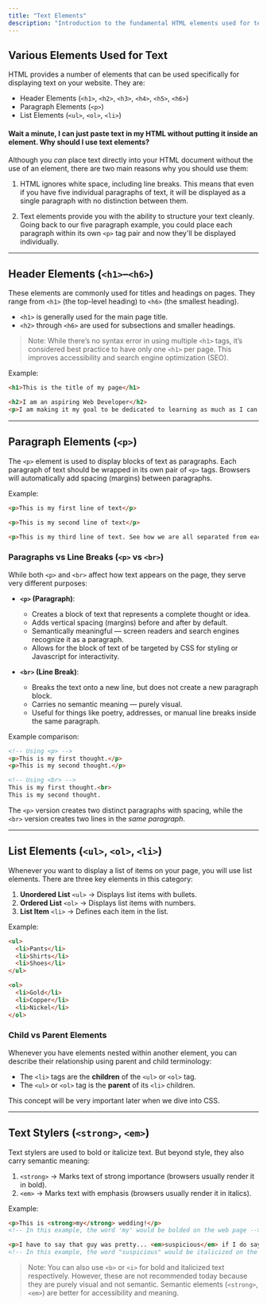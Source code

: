 ```yaml
---
title: "Text Elements"
description: "Introduction to the fundamental HTML elements used for text"
---
```


## Various Elements Used for Text

HTML provides a number of elements that can be used specifically for displaying text on your website. They are:
- Header Elements (`<h1>`, `<h2>`, `<h3>`, `<h4>`, `<h5>`, `<h6>`)
- Paragraph Elements (`<p>`)
- List Elements (`<ul>`, `<ol>`, `<li>`)

#### Wait a minute, I can just paste text in my HTML without putting it inside an element. Why should I use text elements?

Although you *can* place text directly into your HTML document without the use of an element, there are two main reasons why you should use them:

1. HTML ignores white space, including line breaks. This means that even if you have five individual paragraphs of text, it will be displayed as a single paragraph with no distinction between them.  

2. Text elements provide you with the ability to structure your text cleanly. Going back to our five paragraph example, you could place each paragraph within its own `<p>` tag pair and now they'll be displayed individually.

---

## Header Elements (`<h1>`–`<h6>`)

These elements are commonly used for titles and headings on pages. They range from `<h1>` (the top-level heading) to `<h6>` (the smallest heading).  

- `<h1>` is generally used for the main page title.  
- `<h2>` through `<h6>` are used for subsections and smaller headings.  

> Note: While there’s no syntax error in using multiple `<h1>` tags, it’s considered best practice to have only one `<h1>` per page. This improves accessibility and search engine optimization (SEO).  

Example:
```html
<h1>This is the title of my page</h1>

<h2>I am an aspiring Web Developer</h2>
<p>I am making it my goal to be dedicated to learning as much as I can about Web Development</p>
```

---

## Paragraph Elements (`<p>`)

The `<p>` element is used to display blocks of text as paragraphs. Each paragraph of text should be wrapped in its own pair of `<p>` tags. Browsers will automatically add spacing (margins) between paragraphs.  

Example:
```html
<p>This is my first line of text</p>

<p>This is my second line of text</p>

<p>This is my third line of text. See how we are all separated from each other. That is the power of the <p> tag.</p>
```

### Paragraphs vs Line Breaks (`<p>` vs `<br>`)

While both `<p>` and `<br>` affect how text appears on the page, they serve very different purposes:  

- **`<p>` (Paragraph)**:  
  - Creates a block of text that represents a complete thought or idea.  
  - Adds vertical spacing (margins) before and after by default.  
  - Semantically meaningful — screen readers and search engines recognize it as a paragraph.  
  - Allows for the block of text of be targeted by CSS for styling or Javascript for interactivity.

- **`<br>` (Line Break)**:  
  - Breaks the text onto a new line, but does not create a new paragraph block.  
  - Carries no semantic meaning — purely visual.  
  - Useful for things like poetry, addresses, or manual line breaks inside the same paragraph.  

Example comparison:

```html
<!-- Using <p> -->
<p>This is my first thought.</p>
<p>This is my second thought.</p>

<!-- Using <br> -->
This is my first thought.<br>
This is my second thought.
```

The `<p>` version creates two distinct paragraphs with spacing, while the `<br>` version creates two lines in the *same paragraph*.  

---

## List Elements (`<ul>`, `<ol>`, `<li>`)

Whenever you want to display a list of items on your page, you will use list elements. There are three key elements in this category:

1. **Unordered List** `<ul>` → Displays list items with bullets.  
2. **Ordered List** `<ol>` → Displays list items with numbers.  
3. **List Item** `<li>` → Defines each item in the list.  

Example:
```html
<ul>
  <li>Pants</li>
  <li>Shirts</li>
  <li>Shoes</li>
</ul>

<ol>
  <li>Gold</li>
  <li>Copper</li>
  <li>Nickel</li>
</ol>
```

### Child vs Parent Elements

Whenever you have elements nested within another element, you can describe their relationship using parent and child terminology:  

- The `<li>` tags are the **children** of the `<ul>` or `<ol>` tag.  
- The `<ul>` or `<ol>` tag is the **parent** of its `<li>` children.  

This concept will be very important later when we dive into CSS.  

---

## Text Stylers (`<strong>`, `<em>`)

Text stylers are used to bold or italicize text. But beyond style, they also carry semantic meaning:  

1. `<strong>` → Marks text of strong importance (browsers usually render it in bold).  
2. `<em>` → Marks text with emphasis (browsers usually render it in italics).  

Example:
```html
<p>This is <strong>my</strong> wedding!</p>
<!-- In this example, the word 'my' would be bolded on the web page -->

<p>I have to say that guy was pretty... <em>suspicious</em> if I do say so myself</p>
<!-- In this example, the word "suspicious" would be italicized on the web page -->
```

> Note: You can also use `<b>` or `<i>` for bold and italicized text respectively. However, these are not recommended today because they are purely visual and not semantic. Semantic elements (`<strong>`, `<em>`) are better for accessibility and meaning.  
